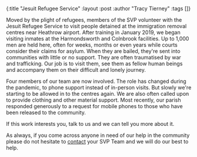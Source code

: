 {:title "Jesuit Refugee Service"
 :layout :post
 :author "Tracy Tierney"
 :tags []}

Moved by the plight of refugees, members of the SVP volunteer with the Jesuit Refugee Service to visit people detained at the immigration removal centres near Heathrow airport. After training in January 2019, we began visiting inmates at the Harmondsworth and Colnbrook facilities. Up to 1,000 men are held here, often for weeks, months or even years while courts consider their claims for asylum. When they are bailed, they're sent into communities with little or no support. They are often traumatised by war and trafficking. Our job is to visit them, see them as fellow human beings and accompany them on their difficult and lonely journey.

Four members of our team are now involved. The role has changed during the pandemic, to phone support instead of in-person visits. But slowly we're starting to be allowed in to the centres again. We are also often called upon to provide clothing and other material support. Most recently, our parish responded generously to a request for mobile phones to those who have been released to the community.

If this work interests you, talk to us and we can tell you more about it.

As always, if you come across anyone in need of our help in the community please do not hesitate to [contact](../../pages-output/contact/) your SVP Team and we will do our best to help.

